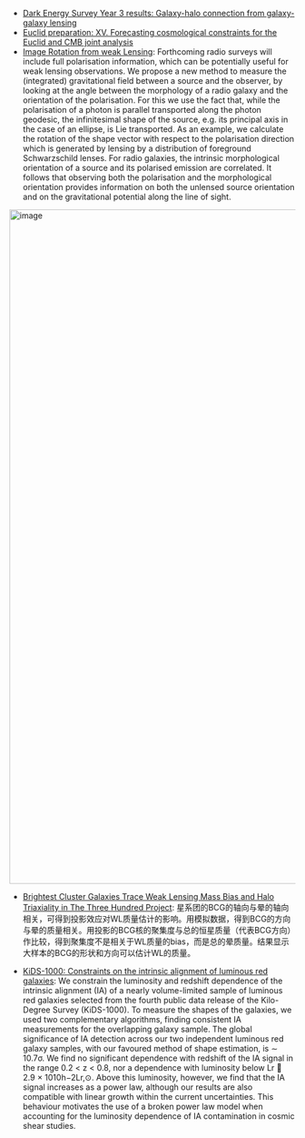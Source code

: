 * [Dark Energy Survey Year 3 results: Galaxy-halo connection from galaxy-galaxy lensing](https://arxiv.org/pdf/2106.08438.pdf)
* [Euclid preparation: XV. Forecasting cosmological constraints for the Euclid and CMB joint analysis](https://arxiv.org/pdf/2106.08346.pdf)
* [Image Rotation from weak Lensing](https://arxiv.org/pdf/2106.08631.pdf): Forthcoming radio surveys will include full polarisation information, which can be potentially useful for weak lensing observations. We propose a new method to measure the (integrated) gravitational field between a source and the observer, by looking at the angle between the morphology of a radio galaxy and the orientation of the polarisation. For this we use the fact that, while the polarisation of a photon is parallel transported along the photon geodesic, the infinitesimal shape of the source, e.g. its principal axis in the case of an ellipse, is Lie transported. As an example, we calculate the rotation of the shape vector with respect to the polarisation direction which is generated by lensing by a distribution of foreground Schwarzschild lenses. For radio galaxies, the intrinsic morphological orientation of a source and its polarised emission are correlated. It follows that observing both the polarisation and the morphological orientation provides information on both the unlensed source orientation and on the gravitational potential along the line of sight.

<img width="1186" alt="image" src="https://user-images.githubusercontent.com/37625284/122325477-4024e500-cf5d-11eb-8c25-cbedf5334d42.png">


* [Brightest Cluster Galaxies Trace Weak Lensing Mass Bias and Halo Triaxiality in The Three Hundred Project](https://arxiv.org/pdf/2109.01673.pdf): 星系团的BCG的轴向与晕的轴向相关，可得到投影效应对WL质量估计的影响。用模拟数据，得到BCG的方向与晕的质量相关。用投影的BCG核的聚集度与总的恒星质量（代表BCG方向）作比较，得到聚集度不是相关于WL质量的bias，而是总的晕质量。结果显示大样本的BCG的形状和方向可以估计WL的质量。

* [KiDS-1000: Constraints on the intrinsic alignment of luminous red galaxies](https://arxiv.org/pdf/2109.02556.pdf): We constrain the luminosity and redshift dependence of the intrinsic alignment (IA) of a nearly volume-limited sample of luminous red galaxies selected from the fourth public data release of the Kilo-Degree Survey (KiDS-1000). To measure the shapes of the galaxies, we used two complementary algorithms, finding consistent IA measurements for the overlapping galaxy sample. The global significance of IA detection across our two independent luminous red galaxy samples, with our favoured method of shape estimation, is ∼ 10.7σ. We find no significant dependence with redshift of the IA signal in the range 0.2 < z < 0.8, nor a dependence with luminosity below Lr 􏰁 2.9 × 1010h−2Lr,⊙. Above this luminosity, however, we find that the IA signal increases as a power law, although our results are also compatible with linear growth within the current uncertainties. This behaviour motivates the use of a broken power law model when accounting for the luminosity dependence of IA contamination in cosmic shear studies.
